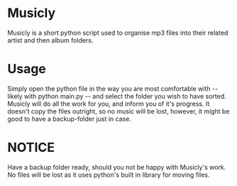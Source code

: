 # Musicly
Musicly is a short python script used to organise mp3 files into their related artist and then album folders.

# Usage
Simply open the python file in the way you are most comfortable with -- likely with python main.py -- and select the folder
you wish to have sorted. Musicly will do all the work for you, and inform you of it's progress. It doesn't copy the files outright, so no
music will be lost, however, it might be good to have a backup-folder just in case.

# NOTICE
Have a backup folder ready, should you not be happy with Musicly's work. No files will be lost as it uses python's built in library
for moving files.
